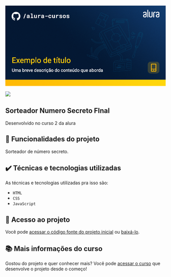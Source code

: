 
![Descricao da sua imagem](https://raw.githubusercontent.com/andreocunha/upload_files_test/main/exemplo-thumb.png)

![](https://img.shields.io/github/license/alura-cursos/android-com-kotlin-personalizando-ui)

## Sorteador Numero Secreto FInal

 Desenvolvido no curso 2 da alura

## 🔨 Funcionalidades do projeto

Sorteador de número secreto.

## ✔️ Técnicas e tecnologias utilizadas

As técnicas e tecnologias utilizadas pra isso são:

- `HTML`
- `CSS`
- `JavaScript`


## 📁 Acesso ao projeto

Você pode [acessar o código fonte do projeto inicial](https://github.com/talilotarlison/sorteador-numero-secreto-v1-alura/) ou [baixá-lo](https://github.com/talilotarlison/sorteador-numero-secreto-v1-alura/).


## 📚 Mais informações do curso

Gostou do projeto e quer conhecer mais? Você pode [acessar o curso](#) que desenvolve o projeto desde o começo!

